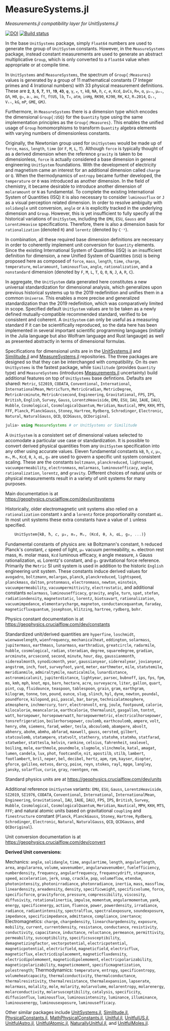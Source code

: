 # MeasureSystems.jl

*Measurements.jl compatibility layer for UnitSystems.jl*

[![DOI](https://zenodo.org/badge/372081673.svg)](https://zenodo.org/badge/latestdoi/372081673)
[![Build status](https://ci.appveyor.com/api/projects/status/rxo2lh76n3dr31c0?svg=true)](https://ci.appveyor.com/project/chakravala/measuresystems-jl)

In the base `UnitSystems` package, simply `Float64` numbers are used to generate the group of `UnitSystem` constants.
However, in the `MeasureSystems` package, instead constant measurements are used to generate an abstract multiplicative `Group`, which is only converted to a `Float64` value when appropriate or at compile time.

In `UnitSystems` and `MeasureSystems`, the spectrum of `Group{:Measures}` values is generated by a group of 11 mathematical constants (7 Integer primes and 4 Irrational numbers) with 33 physical measurement definitions.
These are `𝟐`, `𝟑`, `𝟓`, `𝟕`, `𝟏𝟏`, `𝟏𝟗`, `𝟒𝟑`, `φ`, `γ`, `ℯ`, `τ`, `kB`, `NA`, `𝘩`, `𝘤`, `𝘦`, `Kcd`, `ΔνCs`, `R∞`, `α`, `μₑᵤ`, `μₚᵤ`, `ΩΛ`, `H0`, `g₀`, `aⱼ`, `au`, `ft`, `ftUS`, `lb`, `T₀`, `atm`, `inHg`, `RK90`, `KJ90`, `RK`, `KJ`, `Rᵤ2014`, `Ωᵢₜ`, `Vᵢₜ`, `kG`, `mP`, `GME`, `GMJ`.

Furthermore, in `MeasureSystems` there is a dimension type which encodes the dimensional `Group{:USQ}` for the `Quantity` type using the same implementation principles as the `Group{:Measures}`.
This enables the unified usage of `Group` homomorphisms to transform `Quantity` algebra elements with varying numbers of dimensionless constants.

Originally, the Newtonian group used for `UnitSystems` would be made up of `force`, `mass`, `length`, `time` (or `F`, `M`, `L`, `T`).
Although `force` is typically thought of as a derived dimension when the reference `gravity` is taken to be dimensionless, `force` is actually considered a base dimension in general engineering `UnitSystem` foundations.
With the development of electricity and magnetism came an interest for an additional dimension called `charge` or `Q`.
When the thermodynamics of `entropy` became further developed, the `temperature` or `Θ` was introduced as another dimension.
In the field of chemistry, it became desirable to introduce another dimension of `molaramount` or `N` as fundamental.
To complete the existing International System of Quantities (ISQ) it is also necessary to consider `luminousflux` or `J` as a visual perception related dimension.
In order to resolve ambiguity with `solidangle` unit conversion, `angle` or `A` is explicitly tracked in the underlying dimension and `Group`.
However, this is yet insufficient to fully specify all the historical variations of `UnitSystem`, including the `EMU`, `ESU`, `Gauss` and `LorentzHeavise` specifications.
Therefore, there is also a dimension basis for `rationalization` (denoted `R`) and `lorentz` (denoted by `C⁻¹`).

In combination, all these required base dimension definitions are necessary in order to coherently implement unit conversion for `Quantity` elements.
Since the existing International System of Quantities (ISQ) is an insufficient definition for dimension, a new Unified System of Quantities (`USQ`) is being proposed here as composed of `force`, `mass`, `length`, `time`, `charge`, `temperature`, `molaramount`, `luminousflux`, `angle`, `rationalization`, and a `nonstandard` dimension (denoted by `F`, `M`, `L`, `T`, `Q`, `Θ`, `N`, `J`, `A`, `R`, `C`).

In aggregate, the `UnitSystem` data generated here constitutes a new universal standardization for dimensional analysis, which generalizes upon previous historical systems up to the 2019 redefinition and unifies them in a common `Universe`.
This enables a more precise and generalized standardization than the 2019 redefinition, which was comparatively limited in scope.
Specified default `UnitSystem` values are to be taken as a newly defined mutually-compatible recommended standard, verified to be consistent and coherent.
A `UnitSystem` can only be useful as a measuring standard if it can be scientifically reproduced, so the data here has been implemented in several important scientific programming languages (initially in the Julia language but also Wolfram language and Rust langauge) as well as presented abstractly in terms of dimensional formulas.

Specifications for dimensional units are in the [UnitSystems.jl](https://github.com/chakravala/UnitSystems.jl) and [Similitude.jl](https://github.com/chakravala/Similitude.jl) and [MeasureSystems.jl](https://github.com/chakravala/MeasureSystems.jl) repositories.
The three packages are designed so that they can be interchanged with compatibility.
On its own `UnitSystems` is the fastest package, while `Similitude` (provides `Quantity` type) and `MeasureSystems` (introduces [Measurements.jl](https://github.com/JuliaPhysics/Measurements.jl) uncertainty) build additional features on top of `UnitSystems` base defintions.
Defaults are shared: `Metric`, `SI2019`, `CODATA`, `Conventional`, `International`, `InternationalMean`, `MetricTurn`, `MetricGradian`, `MetricDegree`, `MetricArcminute`, `MetricArcsecond`, `Engineering`, `Gravitational`, `FPS`, `IPS`, `British`, `English`, `Survey`, `Gauss`, `LorentzHeaviside`, `EMU`, `ESU`, `IAU`, `IAUE`, `IAUJ`, `Hubble`, `Cosmological`, `CosmologicalQuantum`, `Meridian`, `Nautical`, `MPH`, `KKH`, `MTS`, `FFF`, `Planck`, `PlanckGauss`, `Stoney`, `Hartree`, `Rydberg`, `Schrodinger`, `Electronic`, `Natural`, `NaturalGauss`, `QCD`, `QCDGauss`, `QCDoriginal`.

```Julia
julia> using MeasureSystems # or UnitSystems or Similitude
```

A `UnitSystem` is a consistent set of dimensional values selected to accomodate a particular use case or standardization.
It is possible to convert derived physical quantities from any `UnitSystem` specification into any other using accurate values.
Eleven fundamental constants `kB`, `ħ`, `𝘤`, `μ₀`, `mₑ`, `Mᵤ`, `Kcd`, `θ`, `λ`, `αL`, `g₀` are used to govern a specific unit system consistent scaling.
These are the constants `boltzmann`, `planckreduced`, `lightspeed`, `vacuumpermeability`, `electronmass`, `molarmass`, `luminousefficacy`, `angle`, `rationalization`, `lorentz`, and `gravity`.
Different choices of natural units or physical measurements result in a variety of unit systems for many purposes.

Main documentation is at https://geophysics.crucialflow.com/dev/unitsystems

Historically, older electromagnetic unit systems also relied on a `rationalization` constant `λ` and a `lorentz` force proportionality constant `αL`.
In most unit systems these extra constants have a value of `1` unless specified.

```Julia
    UnitSystem{kB, ħ, 𝘤, μ₀, mₑ, Mᵤ, (Kcd, θ, λ, αL, g₀, ...)}
```

Fundamental constants of physics are: `kB` Boltzmann's constant, `ħ` reduced Planck's constant, `𝘤` speed of light, `μ₀` vacuum permeability, `mₑ` electron rest mass, `Mᵤ` molar mass, `Kcd` luminous efficacy, `θ` angle measure, `λ` Gauss rationalization, `αL` Lorentz's constant, and `g₀` gravitational force reference.
Primarily the `Metric` SI unit system is used in addition to the historic `English` engineering unit system.
These constants induce derived values for `avogadro`, `boltzmann`, `molargas`, `planck`, `planckreduced`, `lightspeed`, `planckmass`, `dalton`, `protonmass`, `electronmass`, `newton`, `einstein`, `vacuumpermeability`, `vacuumpermittivity`, `electrostatic`, and
additional constants `molarmass`, `luminousefficacy`, `gravity`, `angle`, `turn`, `spat`, `stefan`, `radiationdensity`, `magnetostatic`, `lorentz`, `biotsavart`, `rationalization`, `vacuumimpedance`, `elementarycharge`, `magneton`, `conductancequantum`, `faraday`, `magneticfluxquantum`, `josephson`, `klitzing`, `hartree`, `rydberg`, `bohr`.

Physics constant documentation is at https://geophysics.crucialflow.com/dev/constants

Standardized unit/derived quantities are `hyperfine`, `loschmidt`, `wienwavelength`, `wienfrequency`, `mechanicalheat`, `eddington`, `solarmass`, `jupitermass`, `earthmass`, `lunarmass`, `earthradius`, `greatcircle`, `radarmile`, `hubble`, `cosmological`, `radian`, `steradian`, `degree`, `squaredegree`, `gradian`, `arcminute`, `arcsecond`, `second`, `minute`, `hour`, `day`, `gaussianmonth`, `siderealmonth`, `synodicmonth`, `year`, `gaussianyear`, `siderealyear`, `jovianyear`, `angstrom`, `inch`, `foot`, `surveyfoot`, `yard`, `meter`, `earthmeter`, `mile`, `statutemile`, `meridianmile`, `admiraltymile`, `nauticalmile`, `lunardistance`, `astronomicalunit`, `jupiterdistance`, `lightyear`, `parsec`, `bubnoff`, `ips`, `fps`, `fpm`, `ms`, `kmh`, `mph`, `knot`, `mps`, `barn`, `hectare`, `acre`, `surveyacre`, `liter`, `gallon`, `quart`, `pint`, `cup`, `fluidounce`, `teaspoon`, `tablespoon`, `grain`, `gram`, `earthgram`, `kilogram`, `tonne`, `ton`, `pound`, `ounce`, `slug`, `slinch`, `hyl`, `dyne`, `newton`, `poundal`, `poundforce`, `kilopond`, `psi`, `pascal`, `bar`, `barye`, `technicalatmosphere`, `atmosphere`, `inchmercury`, `torr`, `electronvolt`, `erg`, `joule`, `footpound`, `calorie`, `kilocalorie`, `meancalorie`, `earthcalorie`, `thermalunit`, `gasgallon`, `tontnt`, `watt`, `horsepower`, `horsepowerwatt`, `horsepowermetric`, `electricalhorsepower`, `tonsrefrigeration`, `boilerhorsepower`, `coulomb`, `earthcoulomb`, `ampere`, `volt`, `henry`, `ohm`, `siemens`, `farad`, `weber`, `tesla`, `abcoulomb`, `abampere`, `abvolt`, `abhenry`, `abohm`, `abmho`, `abfarad`, `maxwell`, `gauss`, `oersted`, `gilbert`, `statcoulomb`, `statampere`, `statvolt`, `stathenry`, `statohm`, `statmho`, `statfarad`, `statweber`, `stattesla`, `kelvin`, `rankine`, `celsius`, `fahrenheit`, `sealevel`, `boiling`, `mole`, `earthmole`, `poundmole`, `slugmole`, `slinchmole`, `katal`, `amagat`, `lumen`, `candela`, `lux`, `phot`, `footcandle`, `nit`, `apostilb`, `stilb`, `lambert`, `footlambert`, `bril`, `neper`, `bel`, `decibel`, `hertz`, `apm`, `rpm`, `kayser`, `diopter`, `gforce`, `galileo`, `eotvos`, `darcy`, `poise`, `reyn`, `stokes`, `rayl`, `mpge`, `langley`, `jansky`, `solarflux`, `curie`, `gray`, `roentgen`, `rem`.

Standard physics units are at https://geophysics.crucialflow.com/dev/units

Additional reference `UnitSystem` variants: `EMU`, `ESU`, `Gauss`, `LorentzHeaviside`, `SI2019`, `SI1976`, `CODATA`, `Conventional`, `International`, `InternationalMean`, `Engineering`, `Gravitational`, `IAU`, `IAUE`, `IAUJ`, `FPS`, `IPS`, `British`, `Survey`, `Hubble`, `Cosmological`, `CosmologicalQuantum`, `Meridian`, `Nautical`, `MPH`, `KKH`, `MTS`, `FFF`; and natural atomic units based on gravitational `coupling` and `finestructure` constant (`Planck`, `PlanckGauss`, `Stoney`, `Hartree`, `Rydberg`, `Schrodinger`, `Electronic`, `Natural`, `NaturalGauss`, `QCD`, `QCDGauss`, and `QCDoriginal`).

Unit conversion documentation is at https://geophysics.crucialflow.com/dev/convert

**Derived Unit conversions:**

Mechanics: `angle`, `solidangle`, `time`, `angulartime`, `length`, `angularlength`, `area`, `angulararea`, `volume`, `wavenumber`, `angularwavenumber`, `fuelefficiency`, `numberdensity`, `frequency`, `angularfrequency`, `frequencydrift`, `stagnance`, `speed`, `acceleration`, `jerk`, `snap`, `crackle`, `pop`, `volumeflow`, `etendue`, `photonintensity`, `photonirradiance`, `photonradiance`,
`inertia`, `mass`, `massflow`, `lineardensity`, `areadensity`, `density`, `specificweight`, `specificvolume`, `force`, `specificforce`, `gravityforce`, `pressure`, `compressibility`, `viscosity`, `diffusivity`, `rotationalinertia`, `impulse`, `momentum`, `angularmomentum`, `yank`, `energy`, `specificenergy`, `action`, `fluence`, `power`, `powerdensity`, `irradiance`, `radiance`, `radiantintensity`, `spectralflux`, `spectralexposure`, `soundexposure`, `impedance`, `specificimpedance`, `admittance`, `compliance`, `inertance`;
Electromagnetics: `charge`, `chargedensity`, `linearchargedensity`, `exposure`, `mobility`, `current`, `currentdensity`, `resistance`, `conductance`, `resistivity`, `conductivity`, `capacitance`, `inductance`, `reluctance`, `permeance`, `permittivity`, `permeability`, `susceptibility`, `specificsusceptibility`, `demagnetizingfactor`, `vectorpotential`, `electricpotential`, `magneticpotential`, `electricfield`, `magneticfield`, `electricflux`, `magneticflux`, `electricdisplacement`, `magneticfluxdensity`, `electricdipolemoment`, `magneticdipolemoment`, `electricpolarizability`, `magneticpolarizability`, `magneticmoment`, `specificmagnetization`, `polestrength`;
Thermodynamics: `temperature`, `entropy`, `specificentropy`, `volumeheatcapacity`, `thermalconductivity`, `thermalconductance`, `thermalresistivity`, `thermalresistance`, `thermalexpansion`, `lapserate`,
`molarmass`, `molality`, `mole`, `molarity`, `molarvolume`, `molarentropy`, `molarenergy`, `molarconductivity`, `molarsusceptibility`, `catalysis`, `specificity`, `diffusionflux`,
`luminousflux`, `luminousintensity`, `luminance`, `illuminance`, `luminousenergy`, `luminousexposure`, `luminousefficacy`.

Other similar packages include [UnitSystems.jl](https://github.com/chakravala/UnitSystems.jl), [Similitude.jl](https://github.com/chakravala/Similitude.jl), [PhysicalConstants.jl](https://github.com/JuliaPhysics/PhysicalConstants.jl), [MathPhysicalConstants.jl](https://github.com/LaGuer/MathPhysicalConstants.jl), [Unitful.jl](https://github.com/PainterQubits/Unitful.jl.git), [UnitfulUS.jl](https://github.com/PainterQubits/UnitfulUS.jl), [UnitfulAstro.jl](https://github.com/JuliaAstro/UnitfulAstro.jl), [UnitfulAtomic.jl](https://github.com/sostock/UnitfulAtomic.jl), [NaturallyUnitful.jl](https://github.com/MasonProtter/NaturallyUnitful.jl), and [UnitfulMoles.jl](https://github.com/rafaqz/UnitfulMoles.jl).
